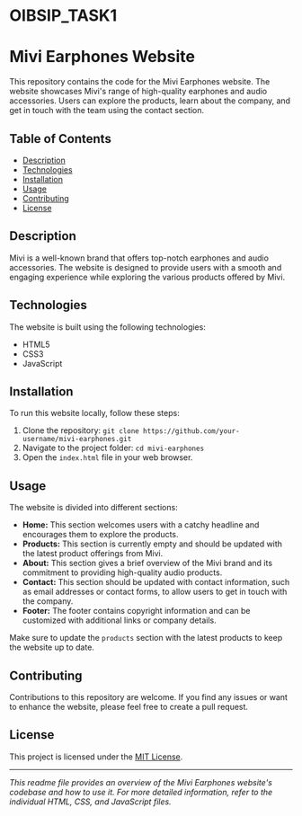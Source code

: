 # OIBSIP_TASK1
# Mivi Earphones Website

This repository contains the code for the Mivi Earphones website. The website showcases Mivi's range of high-quality earphones and audio accessories. Users can explore the products, learn about the company, and get in touch with the team using the contact section.

## Table of Contents

- [Description](#description)
- [Technologies](#technologies)
- [Installation](#installation)
- [Usage](#usage)
- [Contributing](#contributing)
- [License](#license)

## Description

Mivi is a well-known brand that offers top-notch earphones and audio accessories. The website is designed to provide users with a smooth and engaging experience while exploring the various products offered by Mivi.

## Technologies

The website is built using the following technologies:

- HTML5
- CSS3
- JavaScript

## Installation

To run this website locally, follow these steps:

1. Clone the repository: `git clone https://github.com/your-username/mivi-earphones.git`
2. Navigate to the project folder: `cd mivi-earphones`
3. Open the `index.html` file in your web browser.

## Usage

The website is divided into different sections:

- **Home:** This section welcomes users with a catchy headline and encourages them to explore the products.
- **Products:** This section is currently empty and should be updated with the latest product offerings from Mivi.
- **About:** This section gives a brief overview of the Mivi brand and its commitment to providing high-quality audio products.
- **Contact:** This section should be updated with contact information, such as email addresses or contact forms, to allow users to get in touch with the company.
- **Footer:** The footer contains copyright information and can be customized with additional links or company details.

Make sure to update the `products` section with the latest products to keep the website up to date.

## Contributing

Contributions to this repository are welcome. If you find any issues or want to enhance the website, please feel free to create a pull request.

## License

This project is licensed under the [MIT License](LICENSE).

---

_This readme file provides an overview of the Mivi Earphones website's codebase and how to use it. For more detailed information, refer to the individual HTML, CSS, and JavaScript files._
